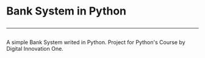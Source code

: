 # Bank System in Python <hr>
A simple Bank System writed in Python. Project for Python's Course by Digital Innovation One.

